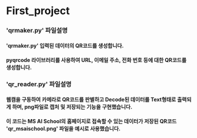 # First_project

### 'qrmaker.py' 파일설명

#### 'qrmaker.py' 입력된 데이터의 QR코드를 생성합니다.
#### pyqrcode 라이브러리를 사용하여 URL, 이메일 주소, 전화 번호 등에 대한 QR코드를 생성합니다.

### 'qr_reader.py' 파일설명

#### 웹캠을 구동하여 카메라로 QR코드를 판별하고 Decode된 데이터를 Text형태로 출력되게 하며, png파일로 캡처 및 저장되는 기능을 구현했습니다. 
#### 이 코드는 MS AI School의 홈페이지로 접속할 수 있는 데이터가 저장된 QR코드 'qr_msaischool.png' 파일을 예시로 사용했습니다.



